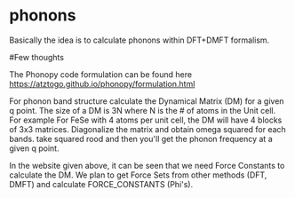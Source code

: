 # phonons

Basically the idea is to calculate phonons within DFT+DMFT formalism.

#Few thoughts

The Phonopy code formulation can be found here
https://atztogo.github.io/phonopy/formulation.html

For phonon band structure calculate the Dynamical Matrix (DM) for a given
q point. The size of a DM is 3N where N is the # of atoms in the Unit cell.
For example For FeSe with 4 atoms per unit cell, the DM will have 4 blocks
of 3x3 matrices.
Diagonalize the matrix and obtain omega squared for each bands. take squared 
rood and then you'll get the phonon frequency at a given q point.

In the website given above, it can be seen that we need Force Constants to
calculate the DM. We plan to get Force Sets from other methods (DFT, DMFT) 
and calculate FORCE_CONSTANTS (Phi's).


